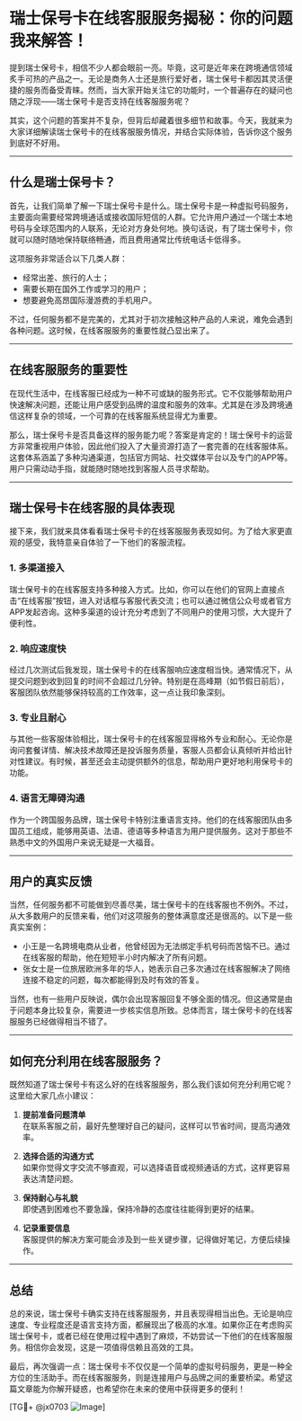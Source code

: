 # 瑞士保号卡在线客服服务揭秘：你的问题我来解答！

提到瑞士保号卡，相信不少人都会眼前一亮。毕竟，这可是近年来在跨境通信领域炙手可热的产品之一。无论是商务人士还是旅行爱好者，瑞士保号卡都因其灵活便捷的服务而备受青睐。然而，当大家开始关注它的功能时，一个普遍存在的疑问也随之浮现——瑞士保号卡是否支持在线客服服务呢？

其实，这个问题的答案并不复杂，但背后却藏着很多细节和故事。今天，我就来为大家详细解读瑞士保号卡的在线客服服务情况，并结合实际体验，告诉你这个服务到底好不好用。

---

## 什么是瑞士保号卡？

首先，让我们简单了解一下瑞士保号卡是什么。瑞士保号卡是一种虚拟号码服务，主要面向需要经常跨境通话或接收国际短信的人群。它允许用户通过一个瑞士本地号码与全球范围内的人联系，无论对方身处何地。换句话说，有了瑞士保号卡，你就可以随时随地保持联络畅通，而且费用通常比传统电话卡低得多。

这项服务非常适合以下几类人群：
- 经常出差、旅行的人士；
- 需要长期在国外工作或学习的用户；
- 想要避免高昂国际漫游费的手机用户。

不过，任何服务都不是完美的，尤其对于初次接触这种产品的人来说，难免会遇到各种问题。这时候，在线客服服务的重要性就凸显出来了。

---

## 在线客服服务的重要性

在现代生活中，在线客服已经成为一种不可或缺的服务形式。它不仅能够帮助用户快速解决问题，还能让用户感受到品牌的温度和服务的效率。尤其是在涉及跨境通信这样复杂的领域，一个可靠的在线客服系统显得尤为重要。

那么，瑞士保号卡是否具备这样的服务能力呢？答案是肯定的！瑞士保号卡的运营方非常重视用户体验，因此他们投入了大量资源打造了一套完善的在线客服体系。这套体系涵盖了多种沟通渠道，包括官方网站、社交媒体平台以及专门的APP等。用户只需动动手指，就能随时随地找到客服人员寻求帮助。

---

## 瑞士保号卡在线客服的具体表现

接下来，我们就来具体看看瑞士保号卡的在线客服服务表现如何。为了给大家更直观的感受，我特意亲自体验了一下他们的客服流程。

### 1. **多渠道接入**
瑞士保号卡的在线客服支持多种接入方式。比如，你可以在他们的官网上直接点击“在线客服”按钮，进入对话框与客服代表交流；也可以通过微信公众号或者官方APP发起咨询。这种多渠道的设计充分考虑到了不同用户的使用习惯，大大提升了便利性。

### 2. **响应速度快**
经过几次测试后我发现，瑞士保号卡的在线客服响应速度相当快。通常情况下，从提交问题到收到回复的时间不会超过几分钟。特别是在高峰期（如节假日前后），客服团队依然能够保持较高的工作效率，这一点让我印象深刻。

### 3. **专业且耐心**
与其他一些客服体验相比，瑞士保号卡的在线客服显得格外专业和耐心。无论你是询问套餐详情、解决技术故障还是投诉服务质量，客服人员都会认真倾听并给出针对性建议。有时候，甚至还会主动提供额外的信息，帮助用户更好地利用保号卡的功能。

### 4. **语言无障碍沟通**
作为一个跨国服务品牌，瑞士保号卡特别注重语言支持。他们的在线客服团队由多国员工组成，能够用英语、法语、德语等多种语言为用户提供服务。这对于那些不熟悉中文的外国用户来说无疑是一大福音。

---

## 用户的真实反馈

当然，任何服务都不可能做到尽善尽美，瑞士保号卡的在线客服也不例外。不过，从大多数用户的反馈来看，他们对这项服务的整体满意度还是很高的。以下是一些真实案例：

- 小王是一名跨境电商从业者，他曾经因为无法绑定手机号码而苦恼不已。通过在线客服的帮助，他在短短半小时内解决了所有问题。
- 张女士是一位旅居欧洲多年的华人，她表示自己多次通过在线客服解决了网络连接不稳定的问题，每次都能得到及时有效的答复。

当然，也有一些用户反映说，偶尔会出现客服回复不够全面的情况。但这通常是由于问题本身比较复杂，需要进一步核实信息所致。总体而言，瑞士保号卡的在线客服服务已经做得相当不错了。

---

## 如何充分利用在线客服服务？

既然知道了瑞士保号卡有这么好的在线客服服务，那么我们该如何充分利用它呢？这里给大家几点小建议：

1. **提前准备问题清单**  
   在联系客服之前，最好先整理好自己的疑问，这样可以节省时间，提高沟通效率。

2. **选择合适的沟通方式**  
   如果你觉得文字交流不够直观，可以选择语音或视频通话的方式，这样更容易表达清楚问题。

3. **保持耐心与礼貌**  
   即使遇到困难也不要急躁，保持冷静的态度往往能得到更好的结果。

4. **记录重要信息**  
   客服提供的解决方案可能会涉及到一些关键步骤，记得做好笔记，方便后续操作。

---

## 总结

总的来说，瑞士保号卡确实支持在线客服服务，并且表现得相当出色。无论是响应速度、专业程度还是语言支持方面，都展现出了极高的水准。如果你正在考虑购买瑞士保号卡，或者已经在使用过程中遇到了麻烦，不妨尝试一下他们的在线客服服务。相信你会发现，这是一项值得信赖且高效的工具。

最后，再次强调一点：瑞士保号卡不仅仅是一个简单的虚拟号码服务，更是一种全方位的生活助手。而在线客服服务，则是连接用户与品牌之间的重要桥梁。希望这篇文章能为你解开疑惑，也希望你在未来的使用中获得更多的便利！

[TG💪+ @jx0703 ![Image](https://github.com/user-attachments/assets/dbca1d08-cadb-493c-b0ec-ad6f7a83f270)]